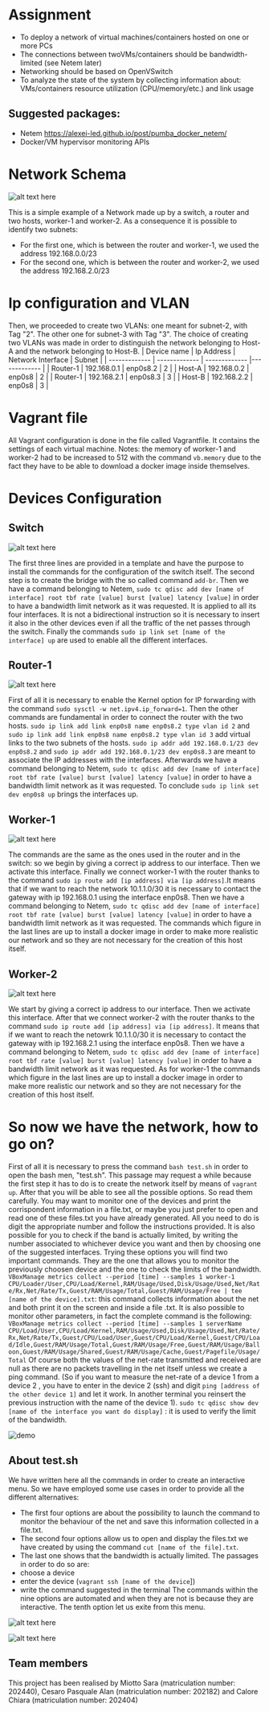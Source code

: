 # Assignment

- To deploy a network of virtual machines/containers hosted on one or more PCs
- The connections between twoVMs/containers should be bandwidth-limited (see Netem later)
- Networking should be based on OpenVSwitch
- To analyze the state of the system by collecting information about: VMs/containers resource utilization (CPU/memory/etc.) and link usage

## Suggested packages:

- Netem https://alexei-led.github.io/post/pumba_docker_netem/
- Docker/VM hypervisor monitoring APIs

# Network Schema

![alt text here](https://github.com/calorechiara/Monitoring-Virtualized-Networks/blob/main/other/007055b2-0ff4-4243-99a8-18b82abe163a.jpg)

This is a simple example of a Network made up by a switch, a router and two hosts, worker-1 and worker-2.
As a consequence it is possible to identify two subnets:
- For the first one, which is between the router and worker-1, we used the address 192.168.0.0/23
- For the second one, which is between the router and worker-2, we used the address 192.168.2.0/23

# Ip configuration and VLAN
Then, we proceeded to create two VLANs: one meant for subnet-2, with Tag "2". The other one for subnet-3 with Tag "3". The choice of creating two VLANs was made in order to distinguish the network belonging to Host-A and the network belonging to Host-B.
| Device name       | Ip Address        | Network Interface   |  Subnet      |
| -------------     | -------------     | -------------       |------------- |
| Router-1          | 192.168.0.1       | enp0s8.2            |   2          |
| Host-A            | 192.168.0.2       | enp0s8              |   2          |
| Router-1          | 192.168.2.1       | enp0s8.3            |   3          |
| Host-B            | 192.168.2.2       | enp0s8              |   3          |

# Vagrant file

All Vagrant configuration is done in the file called Vagrantfile.
It contains the settings of each virtual machine.
Notes: the memory of worker-1 and worker-2 had to be increased to 512 with the command `vb.memory` due to the fact they have to be able to download a docker image inside themselves.

# Devices Configuration

## Switch

![alt text here](https://github.com/calorechiara/Monitoring-Virtualized-Networks/blob/main/other/Immagine4.png)

The first three lines are provided in a template and have the purpose to install the commands for the configuration of the switch itself.
The second step is to create the bridge with the so called command `add-br`.
Then we have a command belonging to Netem, `sudo tc qdisc add dev [name of interface] root tbf rate [value] burst [value] latency [value]` in order to have a bandwidth limit network as it was requested. It is applied to all its four interfaces.
It is not a bidirectional instruction so it is necessary to insert it also in the other devices even if all the traffic of the net passes through the switch.
Finally the commands `sudo ip link set [name of the interface] up` are used to enable all the different interfaces.

## Router-1

![alt text here](https://github.com/calorechiara/Monitoring-Virtualized-Networks/blob/main/other/Immagine5.png)

First of all it is necessary to enable the Kernel option for IP forwarding with the command `sudo sysctl -w net.ipv4.ip_forward=1`.
Then the other commands are fundamental in order to connect the router with the two hosts.
`sudo ip link add link enp0s8 name enp0s8.2 type vlan id 2` and `sudo ip link add link enp0s8 name enp0s8.2 type vlan id 3` add virtual links to the two subnets of the hosts.
`sudo ip addr add 192.168.0.1/23 dev enp0s8.2` and `sudo ip addr add 192.168.0.1/23 dev enp0s8.3` are meant to associate the IP addresses with the interfaces.
Afterwards we have a command belonging to Netem, `sudo tc qdisc add dev [name of interface] root tbf rate [value] burst [value] latency [value]` in order to have a bandwidth limit network as it was requested.
To conclude `sudo ip link set dev enp0s8 up` brings the interfaces up.

## Worker-1

![alt text here](https://github.com/calorechiara/Monitoring-Virtualized-Networks/blob/main/other/Immagine6.png)

The commands are the same as the ones used in the router and in the switch: so we begin by giving a correct ip address to our interface.
Then we activate this interface.
Finally we connect worker-1 with the router thanks to the command `sudo ip route add [ip address] via [ip address]`.It means that if we want to reach the network 10.1.1.0/30 it is necessary to contact the gateway with ip 192.168.0.1 using the interface enp0s8.
Then we have a command belonging to Netem, `sudo tc qdisc add dev [name of interface] root tbf rate [value] burst [value] latency [value]` in order to have a bandwidth limit network as it was requested.
The commands which figure in the last lines are up to install a docker image in order to make more realistic our network and so they are not necessary for the creation of this host itself.

## Worker-2

![alt text here](https://github.com/calorechiara/Monitoring-Virtualized-Networks/blob/main/other/Immagine7.png)

We start by giving a correct ip address to our interface.
Then we activate this interface.
After that we connect worker-2 with the router thanks to the command `sudo ip route add [ip address] via [ip address]`. It means that if we want to reach the netowrk 10.1.1.0/30 it is necessary to contact the gateway with ip 192.168.2.1 using the interface enp0s8.
Then we have a command belonging to Netem, `sudo tc qdisc add dev [name of interface] root tbf rate [value] burst [value] latency [value]` in order to have a bandwidth limit network as it was requested.
As for worker-1 the commands which figure in the last lines are up to install a docker image in order to make more realistic our network and so they are not necessary for the creation of this host itself.

# So now we have the network, how to go on?

First of all it is necessary to press the command `bash test.sh` in order to open the bash men, "test.sh".
This passage may request a while because the first step it has to do is to create the network itself by means of `vagrant up`.
After that you will be able to see all the possible options. So read them carefully.
You may want to monitor one of the devices and print the corrispondent information in a file.txt, or maybe you just prefer to open and read one of these files.txt you have already generated.
All you need to do is digit the appropriate number and follow the instructions provided.
It is also possible for you to check if the band is actually limited, by writing the number associated to whichever device you want and then by choosing one of the suggested interfaces.
Trying these options you will find two important commands. They are the one that allows you to monitor the previously choosen device and the one to check the limits of the bandwidth.
`VBoxManage metrics collect --period [time] --samples 1 worker-1 CPU/Loader/User,CPU/Load/Kernel,RAM/Usage/Used,Disk/Usage/Used,Net/Rate/Rx,Net/Rate/Tx,Guest/RAM/Usage/Total,Guest/RAM/Usage/Free | tee [name of the device].txt`: this command collects information about the net and both print it on the screen and inside a file .txt.
It is also possible to monitor other parameters, in fact the complete command is the following: `VBoxManage metrics collect --period [time] --samples 1 serverName CPU/Load/User,CPU/Load/Kernel,RAM/Usage/Used,Disk/Usage/Used,Net/Rate/Rx,Net/Rate/Tx,Guest/CPU/Load/User,Guest/CPU/Load/Kernel,Guest/CPU/Load/Idle,Guest/RAM/Usage/Total,Guest/RAM/Usage/Free,Guest/RAM/Usage/Balloon,Guest/RAM/Usage/Shared,Guest/RAM/Usage/Cache,Guest/Pagefile/Usage/Total`
Of course both the values of the net-rate transmitted and received are null as there are no packets travelling in the net itself unless we create a ping command. (So if you want to measure the net-rate of a device 1 from a device 2 , you have to enter in the device 2 (ssh) and digit `ping [address of the other device 1]` and let it work.
In another  terminal you reinsert the previous instruction with the name of the device 1).
`sudo tc qdisc show dev [name of the interface you want do display]` : it is used to verify the limit of the bandwidth.

![demo](https://github.com/calorechiara/Monitoring-Virtualized-Networks/blob/main/other/Bash.gif)

## About test.sh

We have written here all the commands in order to create an interactive menu. So we have employed some use cases in order to provide all the different alternatives:
- The first four options are about the possibility to launch the command to monitor the behaviour of the net and save this information collected in a file.txt.
- The second four options allow us to open and display the files.txt we have created by using the command `cut [name of the file].txt`.
- The last one shows that the bandwidth is actually limited. The passages in order to do so are:
- choose a device
- enter the device (`vagrant ssh [name of the device`])
- write the command suggested in the terminal
The commands within the nine options are automated and when they are not is because they are interactive.
The tenth option let us exite from this menu.

![alt text here](https://github.com/calorechiara/Monitoring-Virtualized-Networks/blob/main/other/Immagine9.png)

![alt text here](https://github.com/calorechiara/Monitoring-Virtualized-Networks/blob/main/other/Immagine1.png)

## Team members
This project has been realised by Miotto Sara (matriculation number: 202440), Cesaro Pasquale Alan (matriculation number: 202182) and Calore Chiara (matriculation number: 202404) 


